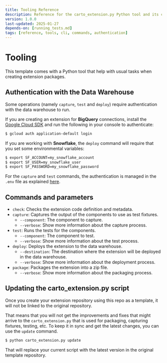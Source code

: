 ```yaml
---
title: Tooling Reference
description: Reference for the carto_extension.py Python tool and its commands for building extensions
version: 1.0.0
last-updated: 2025-01-27
depends-on: [running_tests.md]
tags: [reference, tools, cli, commands, authentication]
---
```


# Tooling
This template comes with a Python tool that help with usual tasks when creating extension packages. 

## Authentication with the Data Warehouse
Some operations (namely `capture`, `test` and `deploy`) require authentication with the data warehouse to run.

If you are creating an extension for **BigQuery** connections, install the [Google Cloud SDK](https://cloud.google.com/sdk/docs/install) and run the following in your console to authenticate:
```bash
$ gcloud auth application-default login
```

If you are working with **Snowflake**, the `deploy` command will require that you set some environmental variables: 
```bash
$ export SF_ACCOUNT=my_snowflake_account
$ export SF_USER=my_snowflake_user
$ export SF_PASSWORD=my_snowflake_password
```
For the `capture` and `test` commands, the authentication is managed in the `.env` file as explained [here](./running-tests.md#data-warehouse-configuration).

## Commands and parameters
* `check`: Checks the extension code definition and metadata.
* `capture`: Captures the output of the components to use as test fixtures.
  * `--component`: The component to capture.
  * `--verbose`: Show more information about the capture process.
* `test`: Runs the tests for the components.
  * `--component`: The component to test.
  * `--verbose`: Show more information about the test process.
* `deploy`: Deploys the extension to the data warehouse.
  * `--destination`: The destination where the extension will be deployed in the data warehouse.
  * `--verbose`: Show more information about the deployment process.
* `package`: Packages the extension into a zip file.
  * `--verbose`: Show more information about the packaging process.


## Updating the carto_extension.py script

Once you create your extension repository using this repo as a template, it will not be linked to the original repository.

That means that you will not get the improvements and fixes that might arrive to the `carto_extension.py` that is used for packaging, capturing fixtures, testing, etc. To keep it in sync and get the latest changes, you can use the `update` command.
```bash
$ python carto_extension.py update
```

That will replace your current script with the latest version in the original template repository.